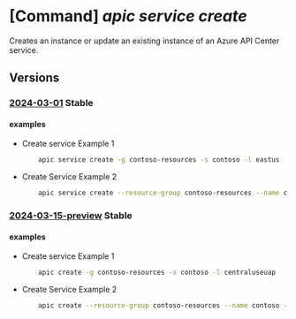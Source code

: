 # [Command] _apic service create_

Creates an instance or update an existing instance of an Azure API Center service.

## Versions

### [2024-03-01](/Resources/mgmt-plane/L3N1YnNjcmlwdGlvbnMve30vcmVzb3VyY2Vncm91cHMve30vcHJvdmlkZXJzL21pY3Jvc29mdC5hcGljZW50ZXIvc2VydmljZXMve30=/2024-03-01.xml) **Stable**

<!-- mgmt-plane /subscriptions/{}/resourcegroups/{}/providers/microsoft.apicenter/services/{} 2024-03-01 -->

#### examples

- Create service Example 1
    ```bash
        apic service create -g contoso-resources -s contoso -l eastus
    ```

- Create Service Example 2
    ```bash
        apic service create --resource-group contoso-resources --name contoso --location eastus
    ```

### [2024-03-15-preview](/Resources/mgmt-plane/L3N1YnNjcmlwdGlvbnMve30vcmVzb3VyY2Vncm91cHMve30vcHJvdmlkZXJzL21pY3Jvc29mdC5hcGljZW50ZXIvc2VydmljZXMve30=/2024-03-15-preview.xml) **Stable**

<!-- mgmt-plane /subscriptions/{}/resourcegroups/{}/providers/microsoft.apicenter/services/{} 2024-03-15-preview -->

#### examples

- Create service Example 1
    ```bash
        apic create -g contoso-resources -s contoso -l centraluseuap
    ```

- Create Service Example 2
    ```bash
        apic create --resource-group contoso-resources --name contoso --locationcentraluseuap
    ```
